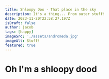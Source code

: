 ```yaml
---
title: Shloopy Doo - That place in the sky
description: It's a thing... From outer stuff!
date: 2023-11-20T22:58:27.197Z
isDraft: false
author: jacob
tags: [happy]
imageSrc: './assets/andromeda.jpg'
imageAlt: Stuff!
featured: true
---
```


# Oh I'm a shloopy dood